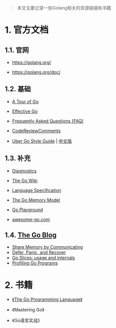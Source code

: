 > 本文主要记录一些Golang相关的资源链接和书籍

# 1. 官方文档

## 1.1. 官网

- https://golang.org/

- https://golang.org/doc/

## 1.2. 基础

- [A Tour of Go](https://tour.golang.org/list)

- [Effective Go](https://golang.org/doc/effective_go.html)

- [Frequently Asked Questions (FAQ)](https://golang.org/doc/faq)

- [CodeReviewComments](https://github.com/golang/go/wiki/CodeReviewComments)

- [Uber Go Style Guide](https://github.com/uber-go/guide/blob/master/style.md) | [中文版](https://github.com/xxjwxc/uber_go_guide_cn)

## 1.3. 补充

- [Diagnostics](https://golang.org/doc/diagnostics.html)

- [The Go Wiki](https://golang.org/wiki)

- [Language Specification](https://golang.org/ref/spec)

- [The Go Memory Model](https://golang.org/ref/mem)

- [Go Playground](https://golang.org/play)

- [awesome-go.com](https://awesome-go.com/) 

## 1.4. [The Go Blog](https://blog.golang.org/index)

- [Share Memory by Communicating](https://golang.org/doc/codewalk/sharemem)
- [Defer, Panic, and Recover](https://golang.org/blog/defer-panic-and-recover)
- [Go Slices: usage and internals](https://golang.org/blog/go-slices-usage-and-internals)
- [Profiling Go Programs](https://golang.org/blog/profiling-go-programs)

# 2. 书籍

- [《The Go Programming Language》](<http://www.gopl.io/>)

- 《Mastering Go》

- 《Go语言实战》

